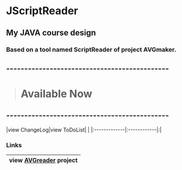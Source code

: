 # JScriptReader #
## My JAVA course design ##
### Based on a tool named ScriptReader of project AVGmaker. ###
## --------------------------------------------- ##
> # Available Now #
## --------------------------------------------- ##

|view ChangeLog|view ToDoList| |
|:-------------|:------------|:|

### Links ###
|view [AVGreader](http://code.google.com/p/avgreader/) project|
|:------------------------------------------------------------|
